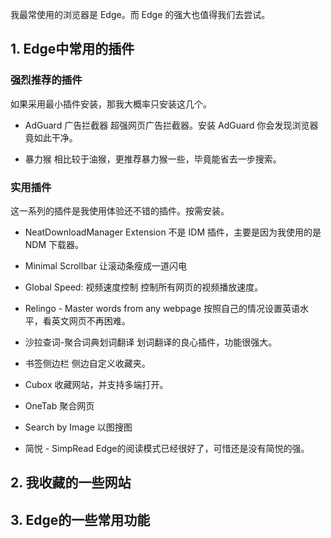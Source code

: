 我最常使用的浏览器是 Edge。而 Edge 的强大也值得我们去尝试。

## 1. Edge中常用的插件
### 强烈推荐的插件
如果采用最小插件安装，那我大概率只安装这几个。
- AdGuard 广告拦截器
超强网页广告拦截器。安装 AdGuard 你会发现浏览器竟如此干净。

- 暴力猴
相比较于油猴，更推荐暴力猴一些，毕竟能省去一步搜索。

### 实用插件
这一系列的插件是我使用体验还不错的插件。按需安装。
- NeatDownloadManager Extension
不是 IDM 插件，主要是因为我使用的是 NDM 下载器。

- Minimal Scrollbar
让滚动条瘦成一道闪电

- Global Speed: 视频速度控制
控制所有网页的视频播放速度。

- Relingo - Master words from any webpage
按照自己的情况设置英语水平，看英文网页不再困难。
- 沙拉查词-聚合词典划词翻译
划词翻译的良心插件，功能很强大。

- 书签侧边栏
侧边自定义收藏夹。

- Cubox
收藏网站，并支持多端打开。

- OneTab
聚合网页

- Search by Image
以图搜图

- 简悦 - SimpRead
Edge的阅读模式已经很好了，可惜还是没有简悦的强。

## 2. 我收藏的一些网站

## 3. Edge的一些常用功能